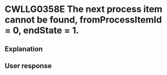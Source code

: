 # CWLLG0358E The next process item cannot be found, fromProcessItemId = 0, endState = 1.

## Explanation

## User response